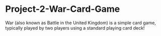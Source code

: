 # Project-2-War-Card-Game
War (also known as Battle in the United Kingdom) is a simple card game, typically played by two players using a standard playing card deck!
